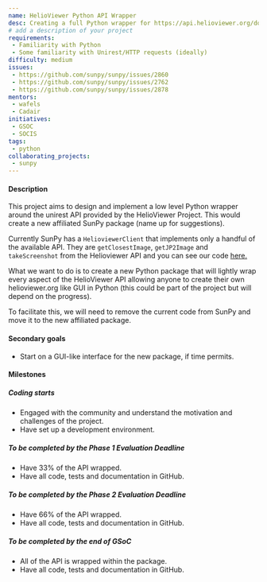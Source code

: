 ```yaml
---
name: HelioViewer Python API Wrapper
desc: Creating a full Python wrapper for https://api.helioviewer.org/docs/v2/.
# add a description of your project
requirements:
 - Familiarity with Python
 - Some familiarity with Unirest/HTTP requests (ideally)
difficulty: medium
issues:
 - https://github.com/sunpy/sunpy/issues/2860
 - https://github.com/sunpy/sunpy/issues/2762
 - https://github.com/sunpy/sunpy/issues/2878
mentors:
 - wafels
 - Cadair
initiatives:
 - GSOC
 - SOCIS
tags:
 - python
collaborating_projects:
 - sunpy
---
```


#### Description

This project aims to design and implement a low level Python wrapper around the
unirest API provided by the HelioViewer Project. This would create a new affiliated SunPy package (name up for suggestions).

Currently SunPy has a `HelioviewerClient` that implements only a handful of the available API.
They are `getClosestImage`, `getJP2Image` and `takeScreenshot` from the Helioviewer API and you can see our code [here.](https://github.com/sunpy/sunpy/blob/master/sunpy/net/helioviewer.py)

What we want to do is to create a new Python package that will lightly wrap every aspect of the HelioViewer API allowing anyone to create their own helioviewer.org like GUI in Python (this could be part of the project but will depend on the progress).

To facilitate this, we will need to remove the current code from SunPy and move it to the new affiliated package.
#### Secondary goals

* Start on a GUI-like interface for the new package, if time permits.

#### Milestones

##### Coding starts

* Engaged with the community and understand the motivation and challenges of the project.
* Have set up a development environment.

##### To be completed by the Phase 1 Evaluation Deadline

* Have 33% of the API wrapped.
* Have all code, tests and documentation in GitHub.

##### To be completed by the Phase 2 Evaluation Deadline

* Have 66% of the API wrapped.
* Have all code, tests and documentation in GitHub.

##### To be completed by the end of GSoC

* All of the API is wrapped within the package.
* Have all code, tests and documentation in GitHub.
